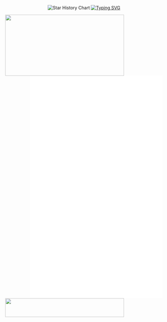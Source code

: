 <p align="center">
  <source media="(prefers-color-scheme: dark)" srcset="https://readme-typing-svg.demolab.com?font=&weight=600&size=40&pause=1000&color=FFFFFF&center=true&vCenter=true&random=false&width=435&height=60&lines=I+LOVE+OPEN+SOURCE" />
   <source media="(prefers-color-scheme: light)" srcset="https://readme-typing-svg.demolab.com?font=&weight=600&size=40&pause=1000&color=000000&center=true&vCenter=true&random=false&width=435&height=60&lines=I+LOVE+OPEN+SOURCE" />
   <img alt="Star History Chart" src="https://readme-typing-svg.demolab.com?font=&weight=600&size=40&pause=1000&color=FFFFFF&center=true&vCenter=true&random=false&width=435&height=60&lines=I+LOVE+OPEN+SOURCE" />
<a href="https://git.io/typing-svg"><img src="https://readme-typing-svg.demolab.com?font=&weight=600&size=40&pause=1000&color=F7F7F7&center=true&vCenter=true&random=false&width=435&height=60&lines=I+LOVE+OPEN+SOURCE" alt="Typing SVG" /></a>
</p>

<p align="center">
  <a href="https://discord.com/users/579544867626024960">
    <img width="380" height="195" align="left" src="https://lanyard.cnrad.dev/api/579544867626024960?bg=FFFFFF00&animated=true&idleMessage=Well%2C%20the%20world%20sucks%2C%20but%20the%20engineering%20world%20is%20nice&borderRadius=30px"/>
  </a>

  <a href="https://github.com/lowlighter/metrics">
    <img width="425" align="right" src="/github-metrics.svg"/> 
  </a>
  
  <a href="ttps://skillicons.devh">
    <img width="380" height="60" align="left" src="https://skillicons.dev/icons?i=go,linux,ts,js,bash,nextjs" />
  </a>
  <br/>
</p>
